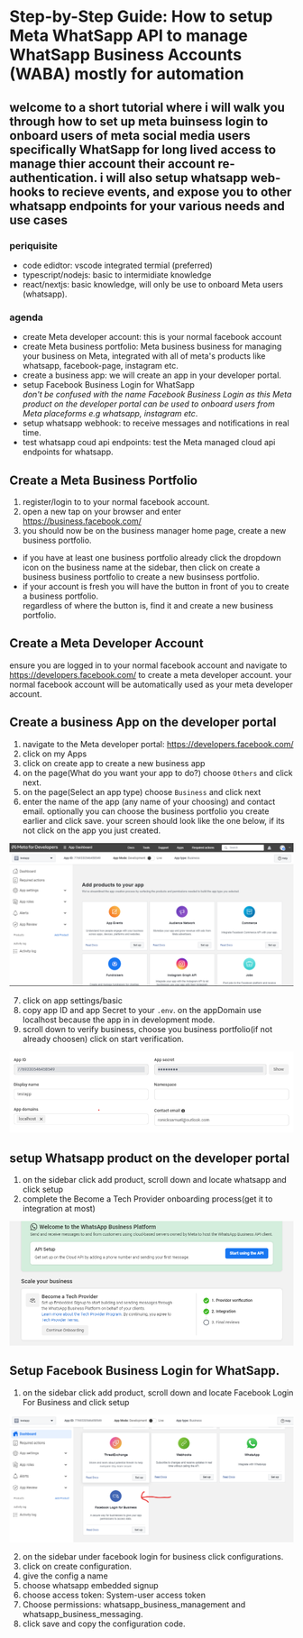 # Step-by-Step Guide: How to setup Meta WhatSapp API to manage WhatSapp Business Accounts (WABA) mostly for automation

## welcome to a short tutorial where i will walk you through how to set up meta buinsess login to onboard users of meta social media users specifically WhatSapp for long lived access to manage thier account their account re-authentication. i will also setup whatsapp web-hooks to recieve events, and expose you to other whatsapp endpoints for your various needs and use cases

### periquisite
 - code edidtor: vscode integrated termial (preferred)
 - typescript/nodejs: basic to intermidiate knowledge
 - react/nextjs: basic knowledge, will only be use to onboard Meta users (whatsapp).
### agenda
 - create Meta developer account: this is your normal facebook account
 - create Meta business portfolio: Meta business business for managing your business on Meta, integrated with all of meta's products like whatsapp, facebook-page, instagram etc.
 - create a business app: we will create an app in your developer portal.
 - setup Facebook Business Login for WhatSapp <br>
 <i> don't be confused with the name Facebook Business Login as this Meta product on the developer portal can be used to onboard users from Meta placeforms e.g whatsapp, instagram etc</i>.</br>
  - setup whatsapp webhook: to receive messages and notifications in real time.
 - test whatsapp coud api endpoints: test the Meta managed cloud api endpoints for whatsapp.

 ## Create a Meta Business Portfolio
1. register/login to to your normal facebook account.
2. open a new tap on your browser and enter https://business.facebook.com/
3. you should now be on the business manager home page, create a new business portfolio.
 - if you have at least one business portfolio already click the dropdown icon on the business name at the sidebar, then click on create a business business portfolio to create a new businsess portfolio.
 - if your account is fresh you will have the button in front of you to create a business portfolio.<br>
 regardless of where the button is, find it and create a new business portfolio.
 

 ## Create a Meta Developer Account
 ensure you are logged in to your normal facebook account and navigate to https://developers.facebook.com/ to create a meta developer account. your normal facebook account will be automatically used as your meta developer account.

 ## Create a business App on the developer portal
 1. navigate to the Meta developer portal: https://developers.facebook.com/
 2. click on my Apps 
 3. click on create app to create a new business app
 4. on the page(What do you want your app to do?) choose `Others` and click next.
 5. on the page(Select an app type) choose `Business` and click next 
 6. enter the name of the app (any name of your choosing) and contact email.
 optionally you can choose the business portfolio you create earlier and click save. your screen should look like the one below, if its not click on the app you just created.<br>

 <img src="./assests/meta-developer-portal-screen.png" />

 7. click on app settings/basic
 8. copy app ID and app Secret to your `.env`. on the appDomain use localhost because the app in in development mode.
 9. scroll down to verify business, choose you business portfolio(if not already choosen) click on start verification.
<img src="./assests/keys.png" />

## setup Whatsapp product on the developer portal
1. on the sidebar click add product, scroll down and locate whatsapp and click setup
2. complete the Become a Tech Provider onboarding process(get it to integration at most)
 <img src="./assests/whatsapp-product.png" />

 ## Setup Facebook Business Login for WhatSapp.
 1. on the sidebar click add product, scroll down and locate Facebook Login For Business and click setup
 <img src="./assests/login-product.png" />
 
 2. on the sidebar under facebook login for business click configurations.
 3. click on create configuration.
 4. give the config a name
 5. choose whatsapp embedded signup
 6. choose access token: System-user access token 
 7. Choose permissions: whatsapp_business_management and whatsapp_business_messaging.
 8. click save and copy the configuration code.



